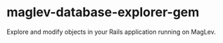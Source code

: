maglev-database-explorer-gem
============================

Explore and modify objects in your Rails application running on MagLev.
